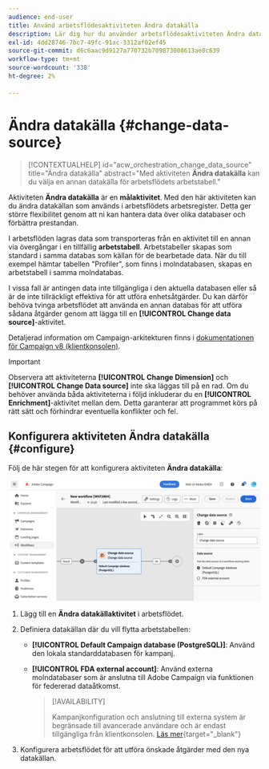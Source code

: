 ```yaml
---
audience: end-user
title: Använd arbetsflödesaktiviteten Ändra datakälla
description: Lär dig hur du använder arbetsflödesaktiviteten Ändra datakälla
exl-id: 4dd28746-7bc7-49fc-91ac-3312af02ef45
source-git-commit: d6c6aac9d9127a770732b709873008613ae8c639
workflow-type: tm+mt
source-wordcount: '338'
ht-degree: 2%

---
```


# Ändra datakälla {#change-data-source}

>[!CONTEXTUALHELP]
>id="acw_orchestration_change_data_source"
>title="Ändra datakälla"
>abstract="Med aktiviteten **Ändra datakälla** kan du välja en annan datakälla för arbetsflödets arbetstabell."

Aktiviteten **Ändra datakälla** är en **målaktivitet**. Med den här aktiviteten kan du ändra datakällan som används i arbetsflödets arbetsregister. Detta ger större flexibilitet genom att ni kan hantera data över olika databaser och förbättra prestandan.

I arbetsflöden lagras data som transporteras från en aktivitet till en annan via övergångar i en tillfällig **arbetstabell**. Arbetstabeller skapas som standard i samma databas som källan för de bearbetade data. När du till exempel hämtar tabellen &quot;Profiler&quot;, som finns i molndatabasen, skapas en arbetstabell i samma molndatabas.

I vissa fall är antingen data inte tillgängliga i den aktuella databasen eller så är de inte tillräckligt effektiva för att utföra enhetsåtgärder. Du kan därför behöva tvinga arbetsflödet att använda en annan databas för att utföra sådana åtgärder genom att lägga till en **[!UICONTROL Change data source]**-aktivitet.

Detaljerad information om Campaign-arkitekturen finns i [dokumentationen för Campaign v8 (klientkonsolen)](https://experienceleague.adobe.com/docs/campaign/campaign-v8/config/architecture/architecture.html?lang=sv-SE).

>[!IMPORTANT]
>
>Observera att aktiviteterna **[!UICONTROL Change Dimension]** och **[!UICONTROL Change Data source]** inte ska läggas till på en rad. Om du behöver använda båda aktiviteterna i följd inkluderar du en **[!UICONTROL Enrichment]**-aktivitet mellan dem. Detta garanterar att programmet körs på rätt sätt och förhindrar eventuella konflikter och fel.

<!--

Let's say you want to send VIP customers a unique offer code that they can redeem on your online store. To do this, you need to:

1. Query VIP customers on the "Profiles" table located on the Cloud database,
1. Retrieve an offer code for each targeted profile through API calls,
1. Update each profile with the assigned offer code,
1. Send an email to the profiles with their offer code.

In this situation, it is recommended to execute the offer code assignment operation on the local database, which is better suited for unitary operations. To do this, you need to add a **[!UICONTROL Change data source]** activity before the operation in order to execute it on the Campaign local database.

Before executing the operation, the working table is copied to the local database so that the operation can run there. Once done, the system detects that the profiles that we want to update are on another location. The data is therefore automatically copied back to the Cloud database where the "Profiles" table is located.
-->

## Konfigurera aktiviteten Ändra datakälla {#configure}

Följ de här stegen för att konfigurera aktiviteten **Ändra datakälla**:

![Skärmbild som visar hur du lägger till aktiviteten Ändra datakälla i ett arbetsflöde.](../assets/workflow-change-data-source-add.png)

1. Lägg till en **Ändra datakällaktivitet** i arbetsflödet.

1. Definiera datakällan där du vill flytta arbetstabellen:

   * **[!UICONTROL Default Campaign database (PostgreSQL)]**: Använd den lokala standarddatabasen för kampanj.
   * **[!UICONTROL FDA external account]**: Använd externa molndatabaser som är anslutna till Adobe Campaign via funktionen för federerad dataåtkomst.

     >[!AVAILABILITY]
     >
     >Kampanjkonfiguration och anslutning till externa system är begränsade till avancerade användare och är endast tillgängliga från klientkonsolen. [Läs mer](https://experienceleague.adobe.com/docs/campaign/campaign-v8/connect/fda.html?lang=sv-SE){target="_blank"}

1. Konfigurera arbetsflödet för att utföra önskade åtgärder med den nya datakällan.

<!--
## Example {#example}

The workflow below illustrates the use case detailed earlier, sending VIP customers offer codes that they can redeem on our online store.

-->